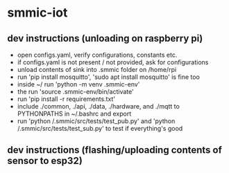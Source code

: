 # smmic-iot

## dev instructions (unloading on raspberry pi)
- open configs.yaml, verify configurations, constants etc.
- if configs.yaml is not present / not provided, ask for configurations
- unload contents of sink into .smmic folder on /home/rpi
- run 'pip install mosquitto', 'sudo apt install mosquitto' is fine too
- inside ~/ run 'python -m venv .smmic-env'
- the run 'source .smmic-env/bin/activate'
- run 'pip install -r requirements.txt'
- include ./common, ./api, ./data, ./hardware, and ./mqtt to PYTHONPATHS in ~/.bashrc and export
- run 'python /.smmic/src/tests/test_pub.py' and 'python /.smmic/src/tests/test_sub.py' to test if everything's good

## dev instructions (flashing/uploading contents of sensor to esp32)